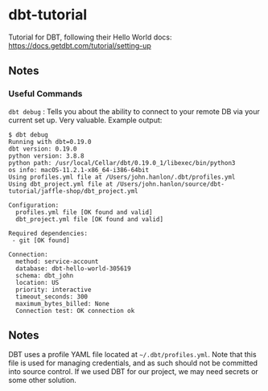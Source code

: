 # dbt-tutorial
Tutorial for DBT, following their Hello World docs:
https://docs.getdbt.com/tutorial/setting-up

## Notes
### Useful Commands
  `dbt debug` :
      Tells you about the ability to connect to your remote DB via your current set up. Very valuable.
      Example output:
      
```
$ dbt debug
Running with dbt=0.19.0
dbt version: 0.19.0
python version: 3.8.8
python path: /usr/local/Cellar/dbt/0.19.0_1/libexec/bin/python3
os info: macOS-11.2.1-x86_64-i386-64bit
Using profiles.yml file at /Users/john.hanlon/.dbt/profiles.yml
Using dbt_project.yml file at /Users/john.hanlon/source/dbt-tutorial/jaffle-shop/dbt_project.yml

Configuration:
  profiles.yml file [OK found and valid]
  dbt_project.yml file [OK found and valid]

Required dependencies:
 - git [OK found]

Connection:
  method: service-account
  database: dbt-hello-world-305619
  schema: dbt_john
  location: US
  priority: interactive
  timeout_seconds: 300
  maximum_bytes_billed: None
  Connection test: OK connection ok
```

## Notes
DBT uses a profile YAML file located at `~/.dbt/profiles.yml`. Note that this file is used for managing credentials, and as such should not be committed into source control. If we used DBT for our project, we may need secrets or some other solution. 
